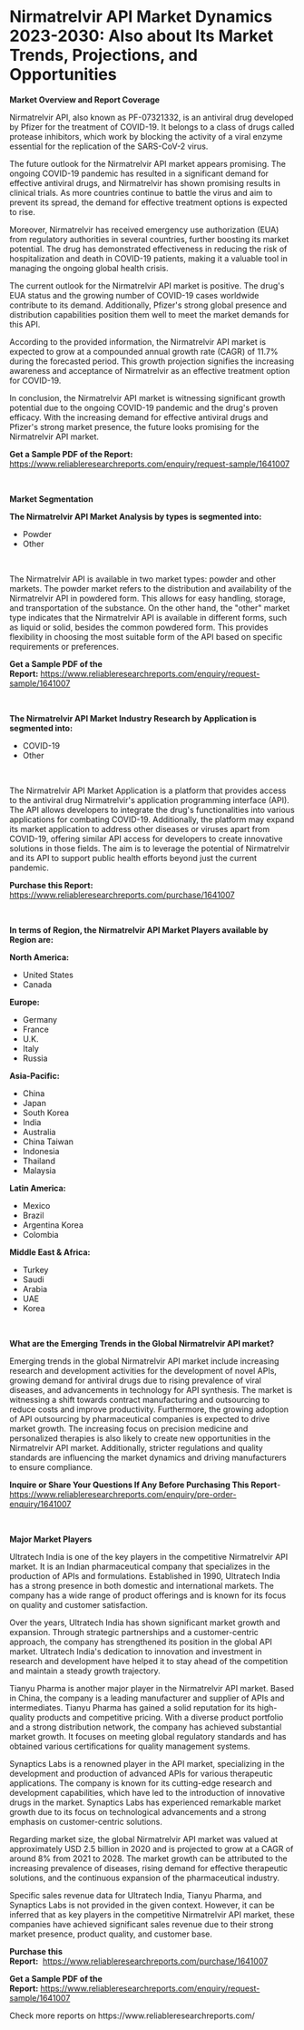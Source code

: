 <p><h1>Nirmatrelvir API Market Dynamics 2023-2030: Also about Its Market Trends, Projections, and Opportunities</h1></p><p><strong>Market Overview and Report Coverage</strong></p>
<p><p>Nirmatrelvir API, also known as PF-07321332, is an antiviral drug developed by Pfizer for the treatment of COVID-19. It belongs to a class of drugs called protease inhibitors, which work by blocking the activity of a viral enzyme essential for the replication of the SARS-CoV-2 virus.</p><p>The future outlook for the Nirmatrelvir API market appears promising. The ongoing COVID-19 pandemic has resulted in a significant demand for effective antiviral drugs, and Nirmatrelvir has shown promising results in clinical trials. As more countries continue to battle the virus and aim to prevent its spread, the demand for effective treatment options is expected to rise.</p><p>Moreover, Nirmatrelvir has received emergency use authorization (EUA) from regulatory authorities in several countries, further boosting its market potential. The drug has demonstrated effectiveness in reducing the risk of hospitalization and death in COVID-19 patients, making it a valuable tool in managing the ongoing global health crisis.</p><p>The current outlook for the Nirmatrelvir API market is positive. The drug's EUA status and the growing number of COVID-19 cases worldwide contribute to its demand. Additionally, Pfizer's strong global presence and distribution capabilities position them well to meet the market demands for this API.</p><p>According to the provided information, the Nirmatrelvir API market is expected to grow at a compounded annual growth rate (CAGR) of 11.7% during the forecasted period. This growth projection signifies the increasing awareness and acceptance of Nirmatrelvir as an effective treatment option for COVID-19.</p><p>In conclusion, the Nirmatrelvir API market is witnessing significant growth potential due to the ongoing COVID-19 pandemic and the drug's proven efficacy. With the increasing demand for effective antiviral drugs and Pfizer's strong market presence, the future looks promising for the Nirmatrelvir API market.</p></p>
<p><strong>Get a Sample PDF of the Report:</strong> <a href="https://www.reliableresearchreports.com/enquiry/request-sample/1641007">https://www.reliableresearchreports.com/enquiry/request-sample/1641007</a></p>
<p>&nbsp;</p>
<p><strong>Market Segmentation</strong></p>
<p><strong>The Nirmatrelvir API Market Analysis by types is segmented into:</strong></p>
<p><ul><li>Powder</li><li>Other</li></ul></p>
<p>&nbsp;</p>
<p><p>The Nirmatrelvir API is available in two market types: powder and other markets. The powder market refers to the distribution and availability of the Nirmatrelvir API in powdered form. This allows for easy handling, storage, and transportation of the substance. On the other hand, the "other" market type indicates that the Nirmatrelvir API is available in different forms, such as liquid or solid, besides the common powdered form. This provides flexibility in choosing the most suitable form of the API based on specific requirements or preferences.</p></p>
<p><strong>Get a Sample PDF of the Report:</strong>&nbsp;<a href="https://www.reliableresearchreports.com/enquiry/request-sample/1641007">https://www.reliableresearchreports.com/enquiry/request-sample/1641007</a></p>
<p>&nbsp;</p>
<p><strong>The Nirmatrelvir API Market Industry Research by Application is segmented into:</strong></p>
<p><ul><li>COVID-19</li><li>Other</li></ul></p>
<p>&nbsp;</p>
<p><p>The Nirmatrelvir API Market Application is a platform that provides access to the antiviral drug Nirmatrelvir's application programming interface (API). The API allows developers to integrate the drug's functionalities into various applications for combating COVID-19. Additionally, the platform may expand its market application to address other diseases or viruses apart from COVID-19, offering similar API access for developers to create innovative solutions in those fields. The aim is to leverage the potential of Nirmatrelvir and its API to support public health efforts beyond just the current pandemic.</p></p>
<p><strong>Purchase this Report:</strong>&nbsp; <a href="https://www.reliableresearchreports.com/purchase/1641007">https://www.reliableresearchreports.com/purchase/1641007</a></p>
<p>&nbsp;</p>
<p><strong>In terms of Region, the Nirmatrelvir API Market Players available by Region are:</strong></p>
<p>
    <p> <strong> North America: </strong>
        <ul>
            <li>United States</li>
            <li>Canada</li>
        </ul>
        </p> 
    <p> <strong> Europe: </strong>
        <ul>
            <li>Germany</li>
            <li>France</li>
            <li>U.K.</li>
            <li>Italy</li>
            <li>Russia</li>
        </ul>
        </p> 
    <p> <strong> Asia-Pacific: </strong>
        <ul>
            <li>China</li>
            <li>Japan</li>
            <li>South Korea</li>
            <li>India</li>
            <li>Australia</li>
            <li>China Taiwan</li>
            <li>Indonesia</li>
            <li>Thailand</li>
            <li>Malaysia</li>
        </ul>
        </p> 
    <p> <strong> Latin America: </strong>
        <ul>
            <li>Mexico</li>
            <li>Brazil</li>
            <li>Argentina Korea</li>
            <li>Colombia</li>
        </ul>
        </p> 
    <p> <strong> Middle East & Africa: </strong>
        <ul>
            <li>Turkey</li>
            <li>Saudi</li>
            <li>Arabia</li>
            <li>UAE</li>
            <li>Korea</li>
        </ul>
    </p>
    </p>
<p>&nbsp;</p>
<p><strong>What are the Emerging Trends in the Global Nirmatrelvir API market?</strong></p>
<p><p>Emerging trends in the global Nirmatrelvir API market include increasing research and development activities for the development of novel APIs, growing demand for antiviral drugs due to rising prevalence of viral diseases, and advancements in technology for API synthesis. The market is witnessing a shift towards contract manufacturing and outsourcing to reduce costs and improve productivity. Furthermore, the growing adoption of API outsourcing by pharmaceutical companies is expected to drive market growth. The increasing focus on precision medicine and personalized therapies is also likely to create new opportunities in the Nirmatrelvir API market. Additionally, stricter regulations and quality standards are influencing the market dynamics and driving manufacturers to ensure compliance.</p></p>
<p><strong>Inquire or Share Your Questions If Any Before Purchasing This Report</strong>- <a href="https://www.reliableresearchreports.com/enquiry/pre-order-enquiry/1641007">https://www.reliableresearchreports.com/enquiry/pre-order-enquiry/1641007</a></p>
<p>&nbsp;</p>
<p><strong>Major Market Players</strong></p>
<p><p>Ultratech India is one of the key players in the competitive Nirmatrelvir API market. It is an Indian pharmaceutical company that specializes in the production of APIs and formulations. Established in 1990, Ultratech India has a strong presence in both domestic and international markets. The company has a wide range of product offerings and is known for its focus on quality and customer satisfaction.</p><p>Over the years, Ultratech India has shown significant market growth and expansion. Through strategic partnerships and a customer-centric approach, the company has strengthened its position in the global API market. Ultratech India's dedication to innovation and investment in research and development have helped it to stay ahead of the competition and maintain a steady growth trajectory.</p><p>Tianyu Pharma is another major player in the Nirmatrelvir API market. Based in China, the company is a leading manufacturer and supplier of APIs and intermediates. Tianyu Pharma has gained a solid reputation for its high-quality products and competitive pricing. With a diverse product portfolio and a strong distribution network, the company has achieved substantial market growth. It focuses on meeting global regulatory standards and has obtained various certifications for quality management systems.</p><p>Synaptics Labs is a renowned player in the API market, specializing in the development and production of advanced APIs for various therapeutic applications. The company is known for its cutting-edge research and development capabilities, which have led to the introduction of innovative drugs in the market. Synaptics Labs has experienced remarkable market growth due to its focus on technological advancements and a strong emphasis on customer-centric solutions.</p><p>Regarding market size, the global Nirmatrelvir API market was valued at approximately USD 2.5 billion in 2020 and is projected to grow at a CAGR of around 8% from 2021 to 2028. The market growth can be attributed to the increasing prevalence of diseases, rising demand for effective therapeutic solutions, and the continuous expansion of the pharmaceutical industry.</p><p>Specific sales revenue data for Ultratech India, Tianyu Pharma, and Synaptics Labs is not provided in the given context. However, it can be inferred that as key players in the competitive Nirmatrelvir API market, these companies have achieved significant sales revenue due to their strong market presence, product quality, and customer base.</p></p>
<p><strong>Purchase this Report:</strong>&nbsp;&nbsp;<a href="https://www.reliableresearchreports.com/purchase/1641007">https://www.reliableresearchreports.com/purchase/1641007</a></p>
<p></p>
<p><strong>Get a Sample PDF of the Report:</strong>&nbsp;<a href="https://www.reliableresearchreports.com/enquiry/request-sample/1641007">https://www.reliableresearchreports.com/enquiry/request-sample/1641007</a></p>
<p>Check more reports on https://www.reliableresearchreports.com/</p>